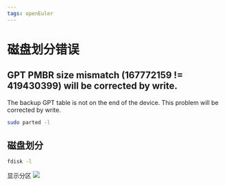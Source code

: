 ```yaml
---
tags: openEuler
---
```


# 磁盘划分错误
## GPT PMBR size mismatch (167772159 != 419430399) will be corrected by write.
The backup GPT table is not on the end of the device. This problem will be corrected by write.
```bash
sudo parted -l
```
## 磁盘划分
```bash
fdisk -l
```
显示分区
![](https://i.loli.net/2021/07/26/CIJES8BD3fYPvym.png)